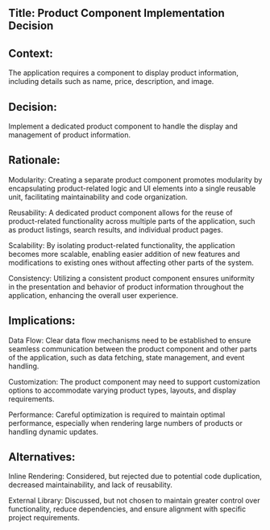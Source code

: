 ## Title: Product Component Implementation Decision

## Context:
The application requires a component to display product information, including details such as name, price, description, and image.

## Decision:
Implement a dedicated product component to handle the display and management of product information.

## Rationale:

Modularity: Creating a separate product component promotes modularity by encapsulating product-related logic and UI elements into a single reusable unit, facilitating maintainability and code organization.

Reusability: A dedicated product component allows for the reuse of product-related functionality across multiple parts of the application, such as product listings, search results, and individual product pages.

Scalability: By isolating product-related functionality, the application becomes more scalable, enabling easier addition of new features and modifications to existing ones without affecting other parts of the system.

Consistency: Utilizing a consistent product component ensures uniformity in the presentation and behavior of product information throughout the application, enhancing the overall user experience.

## Implications:

Data Flow: Clear data flow mechanisms need to be established to ensure seamless communication between the product component and other parts of the application, such as data fetching, state management, and event handling.

Customization: The product component may need to support customization options to accommodate varying product types, layouts, and display requirements.

Performance: Careful optimization is required to maintain optimal performance, especially when rendering large numbers of products or handling dynamic updates.

## Alternatives:

Inline Rendering: Considered, but rejected due to potential code duplication, decreased maintainability, and lack of reusability.

External Library: Discussed, but not chosen to maintain greater control over functionality, reduce dependencies, and ensure alignment with specific project requirements.